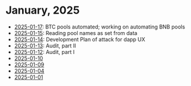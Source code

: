 # January, 2025

* [2025-01-17](17): BTC pools automated; working on automating BNB pools
* [2025-01-15](15): Reading pool names as set from data
* [2025-01-14](14): Development Plan of attack for dapp UX
* [2025-01-13](13): Audit, part II
* [2025-01-12](12): Audit, part I
* [2025-01-10](10)
* [2025-01-09](09)
* [2025-01-04](04)
* [2025-01-01](01)
